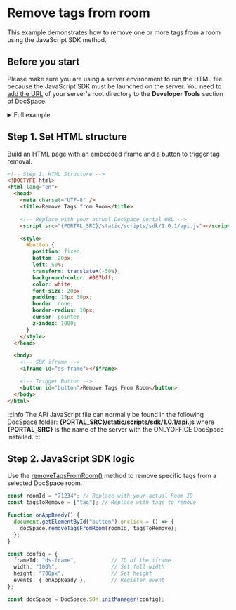 # Remove tags from room

This example demonstrates how to remove one or more tags from a room using the JavaScript SDK method.

## Before you start

Please make sure you are using a server environment to run the HTML file because the JavaScript SDK must be launched on the server.
You need to [add the URL](/docspace/javascript-sdk/get-started/get-started.md#step-1-specifying-the-docspace-url) of your server's root directory to the **Developer Tools** section of DocSpace.

<details>
  <summary>Full example</summary>

``` html
<!-- Step 1: HTML Structure -->
<!DOCTYPE html>
<html lang="en">
  <head>
    <meta charset="UTF-8" />
    <title>Remove Tags from Room</title>

    <!-- Replace with your actual DocSpace portal URL -->
    <script src="{PORTAL_SRC}/static/scripts/sdk/1.0.1/api.js"></script>

    <style>
      #button {
        position: fixed;
        bottom: 20px;
        left: 50%;
        transform: translateX(-50%);
        background-color: #007bff;
        color: white;
        font-size: 20px;
        padding: 15px 30px;
        border: none;
        border-radius: 10px;
        cursor: pointer;
        z-index: 1000;
      }
    </style>
  </head>

  <body>
    <!-- SDK iframe -->
    <iframe id="ds-frame"></iframe>

    <!-- Trigger Button -->
    <button id="button">Remove Tags From Room</button>
  </body>

  <!-- Step 2: JavaScript SDK Logic -->
  <script>
    const roomId = "71234"; // Replace with your actual Room ID
    const tagsToRemove = ["tag"]; // Replace with tags to remove

    function onAppReady() {
      document.getElementById("button").onclick = () => {
        docSpace.removeTagsFromRoom(roomId, tagsToRemove);
      };
    }

    const config = {
      frameId: "ds-frame",           // ID of the iframe
      width: "100%",                 // Set full width
      height: "700px",               // Set height
      events: { onAppReady },        // Register event
    };

    const docSpace = DocSpace.SDK.initManager(config);
  </script>
</html>
```

</details>

## Step 1. Set HTML structure

Build an HTML page with an embedded iframe and a button to trigger tag removal.

``` html
<!-- Step 1: HTML Structure -->
<!DOCTYPE html>
<html lang="en">
  <head>
    <meta charset="UTF-8" />
    <title>Remove Tags from Room</title>

    <!-- Replace with your actual DocSpace portal URL -->
    <script src="{PORTAL_SRC}/static/scripts/sdk/1.0.1/api.js"></script>

    <style>
      #button {
        position: fixed;
        bottom: 20px;
        left: 50%;
        transform: translateX(-50%);
        background-color: #007bff;
        color: white;
        font-size: 20px;
        padding: 15px 30px;
        border: none;
        border-radius: 10px;
        cursor: pointer;
        z-index: 1000;
      }
    </style>
  </head>

  <body>
    <!-- SDK iframe -->
    <iframe id="ds-frame"></iframe>

    <!-- Trigger Button -->
    <button id="button">Remove Tags From Room</button>
  </body>
</html>
```

:::info
The API JavaScript file can normally be found in the following DocSpace folder: **\{PORTAL_SRC\}/static/scripts/sdk/1.0.1/api.js** where **\{PORTAL_SRC\}** is the name of the server with the ONLYOFFICE DocSpace installed.
:::

## Step 2. JavaScript SDK logic

Use the [removeTagsFromRoom()](../../usage-sdk/methods.md#removetagsfromroom) method to remove specific tags from a selected DocSpace room.

``` ts
const roomId = "71234"; // Replace with your actual Room ID
const tagsToRemove = ["tag"]; // Replace with tags to remove

function onAppReady() {
  document.getElementById("button").onclick = () => {
    docSpace.removeTagsFromRoom(roomId, tagsToRemove);
  };
}

const config = {
  frameId: "ds-frame",           // ID of the iframe
  width: "100%",                 // Set full width
  height: "700px",               // Set height
  events: { onAppReady },        // Register event
};

const docSpace = DocSpace.SDK.initManager(config);
```
